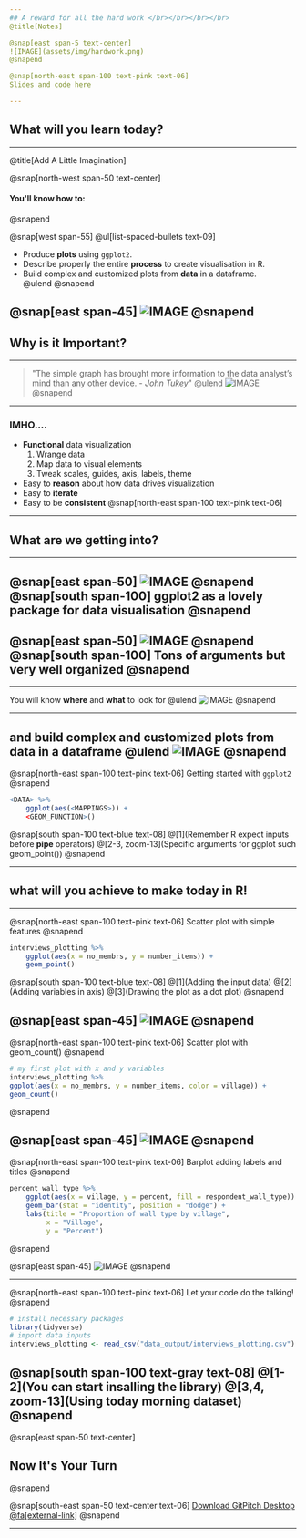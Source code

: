 ```yaml
---
## A reward for all the hard work </br></br></br></br> 
@title[Notes]

@snap[east span-5 text-center]
![IMAGE](assets/img/hardwork.png)
@snapend

@snap[north-east span-100 text-pink text-06]
Slides and code here

---
```

## What will you learn today?

---
@title[Add A Little Imagination]

@snap[north-west span-50 text-center]
#### You'll know how to:
@snapend

@snap[west span-55]
@ul[list-spaced-bullets text-09]
- Produce **plots** using ```ggplot2```. </br>
- Describe properly the entire **process** to create visualisation in R. </br>
- Build complex and customized plots from **data** in a dataframe. </br>
@ulend
@snapend

@snap[east span-45]
![IMAGE](assets/img/objectives.gif)
@snapend
---

## Why is it Important?

---

> "The simple graph has brought more information to the data analyst’s mind than any other device. - *John Tukey*"
@ulend
![IMAGE](assets/img/Tukey.jpg)
@snapend

---
### IMHO....
* **Functional** data visualization
	1. Wrange data
	2. Map data to visual elements
	3. Tweak scales, guides, axis, labels, theme
* Easy to **reason** about how data drives visualization
* Easy to **iterate**
* Easy to be **consistent**
@snap[north-east span-100 text-pink text-06]

---

## What are we getting into?

---
@snap[east span-50]
![IMAGE](assets/img/hex-ggplot2.png)
@snapend
@snap[south span-100]
**ggplot2** as a lovely package for **data visualisation**
@snapend
---
@snap[east span-50]
![IMAGE](assets/img/hex-ggplot2.png)
@snapend
@snap[south span-100]
Tons of arguments but very well organized
@snapend
---
---

You will know **where** and **what** to look for
@ulend
![IMAGE](assets/img/poppins-bag.gif)
@snapend

---
and build complex and customized plots from data in a dataframe
@ulend
![IMAGE](assets/img/poppins-bag-kids.gif)
@snapend
---
@snap[north-east span-100 text-pink text-06]
Getting started with ```ggplot2```
@snapend

```r zoom-18
<DATA> %>% 
    ggplot(aes(<MAPPINGS>)) +
    <GEOM_FUNCTION>()
```

@snap[south span-100 text-blue text-08]
@[1](Remember R expect inputs before **pipe** operators)
@[2-3, zoom-13](Specific arguments for ggplot such  geom_point())
@snapend


---

## what will you achieve to make today in R!
---
@snap[north-east span-100 text-pink text-06]
Scatter plot with simple features
@snapend

```r zoom-8
interviews_plotting %>%
    ggplot(aes(x = no_membrs, y = number_items)) +
    geom_point()
```

@snap[south span-100 text-blue text-08]
@[1](Adding the input data)
@[2](Adding variables in axis)
@[3](Drawing the plot as a dot plot)
@snapend

@snap[east span-45]
![IMAGE](assets/img/graph1.png)
@snapend
---
@snap[north-east span-100 text-pink text-06]
Scatter plot with geom_count()
@snapend

```r zoom-8
# my first plot with x and y variables
interviews_plotting %>%
ggplot(aes(x = no_membrs, y = number_items, color = village)) +
geom_count()
```

@snapend

@snap[east span-45]
![IMAGE](assets/img/graph4.png)
@snapend
---
@snap[north-east span-100 text-pink text-06]
Barplot adding labels and titles
@snapend

```r zoom-8
percent_wall_type %>%
    ggplot(aes(x = village, y = percent, fill = respondent_wall_type)) +
    geom_bar(stat = "identity", position = "dodge") +
    labs(title = "Proportion of wall type by village",
         x = "Village",
         y = "Percent")
```

@snapend

@snap[east span-45]
![IMAGE](assets/img/graph5.png)
@snapend

---
@snap[north-east span-100 text-pink text-06]
Let your code do the talking!
@snapend

```r zoom-18
# install necessary packages
library(tidyverse)
# import data inputs
interviews_plotting <- read_csv("data_output/interviews_plotting.csv")
```

@snap[south span-100 text-gray text-08]
@[1-2](You can start insalling the library)
@[3,4, zoom-13](Using today morning dataset)
@snapend
---


@snap[east span-50 text-center]
## Now It's **Your** Turn
@snapend

@snap[south-east span-50 text-center text-06]
[Download GitPitch Desktop @fa[external-link]](https://gitpitch.com/docs/getting-started/tutorial/)
@snapend

---